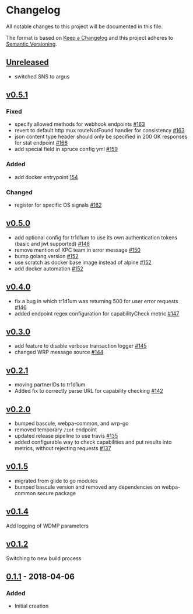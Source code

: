 # Changelog
All notable changes to this project will be documented in this file.

The format is based on [Keep a Changelog](http://keepachangelog.com/en/1.0.0/)
and this project adheres to [Semantic Versioning](http://semver.org/spec/v2.0.0.html).

## [Unreleased]
- switched SNS to argus

## [v0.5.1]
### Fixed
- specify allowed methods for webhook endpoints [#163](https://github.com/xmidt-org/tr1d1um/pull/163)
- revert to default http mux routeNotFound handler for consistency [#163](https://github.com/xmidt-org/tr1d1um/pull/163)
- json content type header should only be specified in 200 OK responses for stat endpoint [#166](https://github.com/xmidt-org/tr1d1um/pull/166)
- add special field in spruce config yml [#159](https://github.com/xmidt-org/tr1d1um/pull/159)

### Added
- add docker entrypoint [154](https://github.com/xmidt-org/tr1d1um/pull/154)

### Changed
- register for specific OS signals [#162](https://github.com/xmidt-org/tr1d1um/pull/162)

## [v0.5.0]
- add optional config for tr1d1um to use its own authentication tokens (basic and jwt supported) [#148](https://github.com/xmidt-org/tr1d1um/pull/148)
- remove mention of XPC team in error message [#150](https://github.com/xmidt-org/tr1d1um/pull/150)
- bump golang version [#152](https://github.com/xmidt-org/tr1d1um/pull/152)
- use scratch as docker base image instead of alpine [#152](https://github.com/xmidt-org/tr1d1um/pull/152)
- add docker automation [#152](https://github.com/xmidt-org/tr1d1um/pull/152)

## [v0.4.0]
- fix a bug in which tr1d1um was returning 500 for user error requests [#146](https://github.com/xmidt-org/tr1d1um/pull/146)
- added endpoint regex configuration for capabilityCheck metric [#147](https://github.com/xmidt-org/tr1d1um/pull/147)

## [v0.3.0]
 - add feature to disable verbose transaction logger [#145](https://github.com/xmidt-org/tr1d1um/pull/145)
 - changed WRP message source [#144](https://github.com/xmidt-org/tr1d1um/pull/144)

## [v0.2.1]
 - moving partnerIDs to tr1d1um
 - Added fix to correctly parse URL for capability checking [#142](https://github.com/xmidt-org/tr1d1um/pull/142)

## [v0.2.0]
 - bumped bascule, webpa-common, and wrp-go
 - removed temporary `/iot` endpoint 
 - updated release pipeline to use travis [#135](https://github.com/xmidt-org/tr1d1um/pull/135)
 - added configurable way to check capabilities and put results into metrics, without rejecting requests [#137](https://github.com/xmidt-org/tr1d1um/pull/137)

## [v0.1.5]
 - migrated from glide to go modules
 - bumped bascule version and removed any dependencies on webpa-common secure package 

## [v0.1.4]
Add logging of WDMP parameters

## [v0.1.2]
Switching to new build process

## [0.1.1] - 2018-04-06
### Added
- Initial creation

[Unreleased]: https://github.com/xmidt-org/tr1d1um/compare/v0.5.1...HEAD
[v0.5.1]: https://github.com/xmidt-org/tr1d1um/compare/v0.5.0...v0.5.1
[v0.5.0]: https://github.com/xmidt-org/tr1d1um/compare/v0.4.0...v0.5.0
[v0.4.0]: https://github.com/xmidt-org/tr1d1um/compare/v0.3.0...v0.4.0
[v0.3.0]: https://github.com/xmidt-org/tr1d1um/compare/v0.2.1...v0.3.0
[v0.2.1]: https://github.com/xmidt-org/tr1d1um/compare/v0.2.0...v0.2.1
[v0.2.0]: https://github.com/xmidt-org/tr1d1um/compare/v0.1.5...v0.2.0
[v0.1.5]: https://github.com/xmidt-org/tr1d1um/compare/v0.1.4...v0.1.5
[v0.1.4]: https://github.com/xmidt-org/tr1d1um/compare/v0.1.2...v0.1.4
[v0.1.2]: https://github.com/xmidt-org/tr1d1um/compare/0.1.1...v0.1.2
[0.1.1]: https://github.com/xmidt-org/tr1d1um/compare/e34399980ec8f7716633c8b8bc5d72727c79b184...0.1.1
